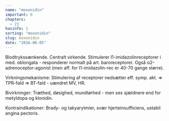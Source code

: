 ```yaml
---
name: "moxonidin"
important: 0
chapters:  
  - 23
hasinfo: 1
sorting: "moxonidin"
slug: moxonidin
date: "2016-06-05"
---
```


Blodtrykssænkende. Centralt virkende. Stimulerer I1-imidazolinreceptorer i med. oblongata - responderer normalt på art. baroreceptorer. Også α2-adrenoceptor-agonist (men aff. for I1-imidazolin-rec er 40-70 gange større).

Virkningsmekanisme: Stimulering af receptorer nedsætter eff. symp. akt. => TPR-fald => BT-fald - uændret MV, HR.

Bivirkninger: Træthed, døsighed, mundtørhed - men ses sjældnere end for metyldopa og klonidin.

Kontraindikationer: Brady- og takyarytmier, svær hjerteinsufficiens, ustabil angina pectoris.
